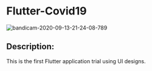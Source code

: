 # Flutter-Covid19

![bandicam-2020-09-13-21-24-08-789](https://user-images.githubusercontent.com/52774050/93025569-94ceb480-f607-11ea-8ade-b719a48495f7.gif)

## Description:
This is the first Flutter application trial using UI designs.


 
